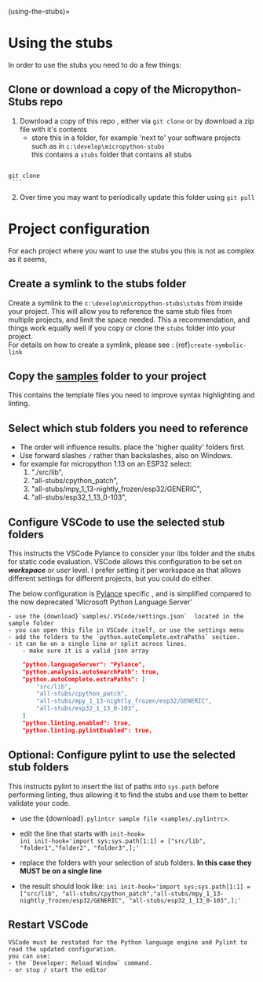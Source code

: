 (using-the-stubs)=
# Using the stubs

In order to use the stubs you need to do a few things:  
## Clone or download a copy of the Micropython-Stubs repo
 1.  Download a copy of this repo , either via `git clone` or by download a zip file with it's contents
     - store this in a folder, for example 'next to' your software projects such as in `c:\develop\micropython-stubs`  
     this contains a `stubs` folder that contains all stubs
     ```
    git clone 
     ```

 2. Over time you may want to periodically update this folder using `git pull`

# Project configuration 
For each project where you want to use the stubs you 
this is not as complex as it seems,

##  **Create a symlink to the stubs folder**  
Create a symlink to the `c:\develop\micropython-stubs\stubs` from inside your project.
This will allow you to reference the same stub files from multiple projects, and limit the space
needed. This a recommendation, and things work equally well if you copy or clone the `stubs` folder into your project.  
For details on how to create a symlink, please see : {ref}`create-symbolic-link`

##  **Copy the [samples][] folder to your project**  
This contains the template files you need to improve syntax highlighting and linting.

##  **Select which stub folders you need to reference**  
- The order will influence results. place the 'higher quality' folders first.
- Use forward slashes `/` rather than backslashes, also on Windows.
- for example for micropython 1.13 on an ESP32 select:
    1. "./src/lib",
    2. "all-stubs/cpython_patch",
    3. "all-stubs/mpy_1_13-nightly_frozen/esp32/GENERIC", 
    4. "all-stubs/esp32_1_13_0-103",


##  **Configure VSCode to use the selected stub folders**  
This instructs the VSCode Pylance to consider your libs folder and the stubs for static code evaluation.
VSCode allows this configuration to be set on **_workspace_** or _user_ level. I prefer setting it per workspace as that allows different settings for different projects, but you could do either.
     
The below configuration is [Pylance][] specific
, and is simplified compared to the now deprecated 'Microsoft Python Language Server' 
     
    - use the {download}`samples/.VSCode/settings.json`  located in the sample folder
    - you can open this file in VSCode itself, or use the settings menu 
    - add the folders to the `python.autoComplete.extraPaths` section. 
    - it can be on a single line or split across lines. 
        - make sure it is a valid json array 

```json
    "python.languageServer": "Pylance",
    "python.analysis.autoSearchPath": true,
    "python.autoComplete.extraPaths": [
        "src/lib", 
        "all-stubs/cpython_patch", 
        "all-stubs/mpy_1_13-nightly_frozen/esp32/GENERIC", 
        "all-stubs/esp32_1_13_0-103",
    ]
    "python.linting.enabled": true,
    "python.linting.pylintEnabled": true,
```

## Optional: Configure pylint to use the selected stub folders
This instructs pylint to insert the list of paths into `sys.path` before performing linting, thus allowing it to find the stubs and use them to better validate your code. 

- use the {download}`.pylintcr sample file <samples/.pylintrc>`.

- edit the line that starts with `init-hook=`  
        ``` ini
        init-hook='import sys;sys.path[1:1] = ["src/lib", "folder1","folder2", "folder3",];'
        ```
- replace the folders with your selection of stub folders. **In this case they MUST be on a single line**
- the result should look like:
        ``` ini
        init-hook='import sys;sys.path[1:1] = ["src/lib", "all-stubs/cpython_patch","all-stubs/mpy_1_13-nightly_frozen/esp32/GENERIC", "all-stubs/esp32_1_13_0-103",];'
        ```

## **Restart VSCode**  
    VSCode must be restated for the Python language engine and Pylint to read the updated configuration.
    you can use: 
    - the `Developer: Reload Window` command.
    - or stop / start the editor

[Pylance]: https://marketplace.visualstudio.com/items?itemName=ms-python.vscode-pylance
[samples]: https://github.com/josverl/micropython-stubs/docs/samples